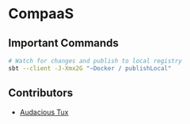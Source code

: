 # CompaaS

## Important Commands

``` bash
# Watch for changes and publish to local registry
sbt --client -J-Xmx2G "~Docker / publishLocal"
```

## Contributors

- [Audacious Tux](//audacioustux.com)
